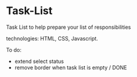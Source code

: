 # Task-List

Task List to help prepare your list of responsibilities

technologies: HTML, CSS, Javascript.

To do: 
- extend select status
- remove border when task list is empty / DONE
